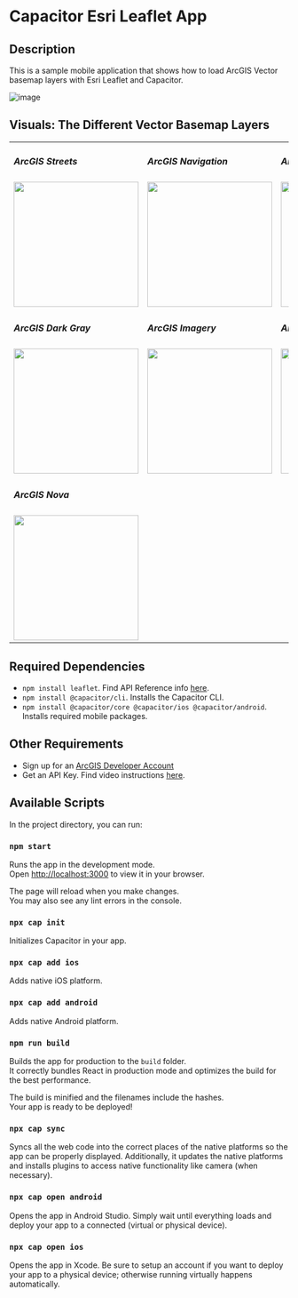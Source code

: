 # Capacitor Esri Leaflet App

## Description

This is a sample mobile application that shows how to load ArcGIS Vector basemap layers with Esri Leaflet and Capacitor.

![image](https://user-images.githubusercontent.com/112517097/210816243-379bac90-4251-4820-8a16-bfeb40332afa.png)

## Visuals: The Different Vector Basemap Layers

<table>
  <tr>
    <td>
      <h5>ArcGIS Streets</h5>
      <img src="https://user-images.githubusercontent.com/112517097/210821479-97a11044-eb24-46e7-9b78-593fd0e10634.png" width="225px"/>
    </td>
    <td>
      <h5>ArcGIS Navigation</h5>
      <img src="https://user-images.githubusercontent.com/112517097/210819571-1a1ffe5a-9170-456f-9b4d-f77cdd6b2795.png" width="225px"/>
    </td>
    <td>
      <h5>ArcGIS Topographic</h5>
      <img src="https://user-images.githubusercontent.com/112517097/210889918-b752ce19-15bc-42b6-8da1-ed2a03f0add2.png" width="225px"/>
    </td>
    <td>
      <h5>ArcGIS Light Gray</h5>
      <img src="https://user-images.githubusercontent.com/112517097/210890425-77a64833-5362-4bca-aaa5-fa544dc5c5e0.png" width="225px"/>
    </td>
  </tr>
  <tr>
    <td>
      <h5>ArcGIS Dark Gray</h5>
      <img src="https://user-images.githubusercontent.com/112517097/210891244-9a43e2d5-dc41-4bcc-90bf-116f318f50d1.png" width="225px"/>
    </td>
    <td>
      <h5>ArcGIS Imagery</h5>
      <img src="https://user-images.githubusercontent.com/112517097/210891998-a4195ff6-d2ca-46ba-aabf-114430a782ca.png" width="225px"/>
    </td>
    <td>
      <h5>ArcGIS Charted Territory</h5>
      <img src="https://user-images.githubusercontent.com/112517097/210892384-fea0c4a8-2aa7-4c56-887e-6af2f5cac411.png" width="225px"/>
    </td>
    <td>
      <h5>ArcGIS Colored Pencil</h5>
      <img src="https://user-images.githubusercontent.com/112517097/210892718-6bfe9e8f-296a-4185-a603-46662b58f84e.png" width="225px"/>
    </td>
  </tr>
  <tr>
    <td>
      <h5>ArcGIS Nova</h5>
      <img src="https://user-images.githubusercontent.com/112517097/210893015-2281808c-56ae-40ea-a0d0-1cdbbaa4856c.png" width="225px"/>
    </td>
  </tr>
</table>

## Required Dependencies <a name="dep"></a>

- `npm install leaflet`. Find API Reference info [here](https://www.npmjs.com/package/leaflet).
- `npm install @capacitor/cli`. Installs the Capacitor CLI.
- `npm install @capacitor/core @capacitor/ios @capacitor/android`. Installs required mobile packages.


## Other Requirements <a name="req"></a>

- Sign up for an [ArcGIS Developer Account](https://developers.arcgis.com/sign-up/)
- Get an API Key. Find video instructions [here](https://www.youtube.com/watch?v=StVncn6DLzc).

## Available Scripts

In the project directory, you can run:

### `npm start`

Runs the app in the development mode.\
Open [http://localhost:3000](http://localhost:3000) to view it in your browser.

The page will reload when you make changes.\
You may also see any lint errors in the console.

### `npx cap init`

Initializes Capacitor in your app.

### `npx cap add ios`

Adds native iOS platform.

### `npx cap add android`

Adds native Android platform.

### `npm run build`

Builds the app for production to the `build` folder.\
It correctly bundles React in production mode and optimizes the build for the best performance.

The build is minified and the filenames include the hashes.\
Your app is ready to be deployed!

### `npx cap sync`

Syncs all the web code into the correct places of the native platforms so the app can be properly displayed. Additionally, it updates the native platforms and installs plugins to access native functionality like camera (when necessary).

### `npx cap open android`

Opens the app in Android Studio. Simply wait until everything loads and deploy your app to a connected (virtual or physical device).

### `npx cap open ios`

Opens the app in Xcode. Be sure to setup an account if you want to deploy your app to a physical device; otherwise running virtually happens automatically.
